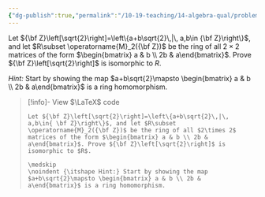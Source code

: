 ```yaml
---
{"dg-publish":true,"permalink":"/10-19-teaching/14-algebra-qual/problem-bank/ring-theory/an-isomorphism-of-rings/","tags":["ring_theory"],"updated":"2025-03-17T09:22:52-07:00"}
---
```


Let ${\bf Z}\left[\sqrt{2}\right]=\left\{a+b\sqrt{2}\,|\, a,b\in {\bf Z}\right\}$, and let $R\subset \operatorname{M}_2({\bf Z})$ be the ring of all $2\times 2$ matrices of the form $\begin{bmatrix} a & b \\ 2b & a\end{bmatrix}$. Prove ${\bf Z}\left[\sqrt{2}\right]$ is isomorphic to $R$.

*Hint:* Start by showing the map $a+b\sqrt{2}\mapsto \begin{bmatrix} a & b \\ 2b & a\end{bmatrix}$ is a ring homomorphism.

> [!info]- View $\LaTeX$ code
> ```
> Let ${\bf Z}\left[\sqrt{2}\right]=\left\{a+b\sqrt{2}\,|\, a,b\in{ \bf Z}\right\}$, and let $R\subset \operatorname{M}_2({\bf Z})$ be the ring of all $2\times 2$ matrices of the form $\begin{bmatrix} a & b \\ 2b & a\end{bmatrix}$. Prove ${\bf Z}\left[\sqrt{2}\right]$ is isomorphic to $R$.
> 
> \medskip
> \noindent {\itshape Hint:} Start by showing the map $a+b\sqrt{2}\mapsto \begin{bmatrix} a & b \\ 2b & a\end{bmatrix}$ is a ring homomorphism.
> ```